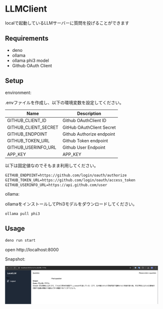 # LLMClient

localで起動しているLLMサーバーに質問を投げることができます

## Requirements

- deno
- ollama
- ollama phi3 model
- Github OAuth Client

## Setup

environment:

.envファイルを作成し、以下の環境変数を設定してください。

| Name | Description |
| ---- | ----------- |
| GITHUB_CLIENT_ID | Github OAuthClient ID|
| GITHUB_CLIENT_SECRET | GitHub OAuthClient Secret |
| GITHUB_ENDPOINT | Github Authorize endpoint|
| GITHUB_TOKEN_URL | Github Token endpoint|
| GITHUB_USERINFO_URL | Github User Endpoint|
| APP_KEY | APP_KEY |


以下は固定値なのでそもまま利用してください。

```
GITHUB_ENDPOINT=https://github.com/login/oauth/authorize
GITHUB_TOKEN_URL=https://github.com/login/oauth/access_token
GITHUB_USERINFO_URL=https://api.github.com/user
```

ollama:

ollamaをインストールしてPhi3モデルをダウンロードしてください。


```
ollama pull phi3
```


## Usage

```sh
deno run start
```

open http://localhost:8000

Snapshot:

![snapshot](./snapshot.png)
```
